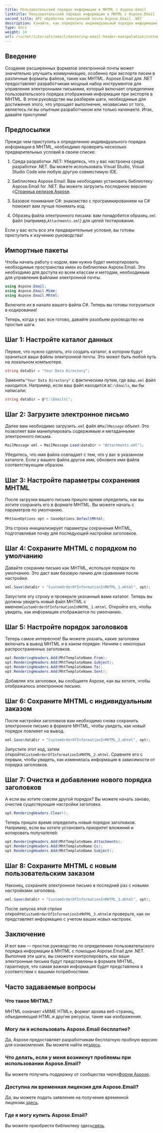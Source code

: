 ```yaml
---
title: Пользовательский порядок информации в MHTML с Aspose.Email
linktitle: Пользовательский порядок информации в MHTML с Aspose.Email
second_title: API обработки электронной почты Aspose.Email .NET
description: Узнайте, как определить индивидуальный порядок информации в MHTML с помощью Aspose.Email для .NET, в этом пошаговом руководстве.
type: docs
weight: 14
url: /ru/net/tutorials/email/mastering-email-header-manipulation/custom-order-of-information-in-mhtml/
---
```

## Введение

Создание расширенных форматов электронной почты может значительно улучшить коммуникацию, особенно при экспорте писем в различные форматы файлов, такие как MHTML. Aspose.Email для .NET предоставляет разработчикам мощный набор инструментов для управления электронными письмами, который включает определение пользовательского порядка отображения информации при экспорте в MHTML. В этом руководстве мы разберем шаги, необходимые для достижения этого, что упрощает выполнение, независимо от того, являетесь ли вы опытным разработчиком или только начинаете. Итак, давайте приступим!

## Предпосылки

Прежде чем приступить к определению индивидуального порядка информации в MHTML, необходимо проверить несколько предварительных условий в своем списке:

1. Среда разработки .NET: Убедитесь, что у вас настроена среда разработки .NET. Вы можете использовать Visual Studio, Visual Studio Code или любую другую совместимую IDE.

2.  Библиотека Aspose.Email: Вам необходимо установить библиотеку Aspose.Email for .NET. Вы можете загрузить последнюю версию с[Страница релизов Aspose](https://releases.aspose.com/email/net/).

3. Базовое понимание C#: знакомство с программированием на C# поможет вам лучше понимать код.

4.  Образец файла электронного письма: вам понадобится образец`.eml` файл (например,`Attachments.eml`) для целей тестирования.

Если у вас есть все эти предварительные условия, вы готовы приступить к изучению руководства!

## Импортные пакеты

Чтобы начать работу с кодом, вам нужно будет импортировать необходимые пространства имен из библиотеки Aspose.Email. Это необходимо для доступа ко всем классам и методам, необходимым для управления файлами электронной почты.

```csharp
using Aspose.Email;
using Aspose.Email.Mime;
using Aspose.Email.Mhtml;
```

Включите их в начало вашего файла C#. Теперь вы готовы погрузиться в кодирование!

Теперь, когда у вас все готово, давайте разобьем руководство на простые шаги.

## Шаг 1: Настройте каталог данных

Первое, что нужно сделать, это создать каталог, в котором будут храниться ваши файлы электронной почты. Это может быть любой путь на локальном компьютере.

```csharp
string dataDir = "Your Data Directory";
```

 Заменять`"Your Data Directory"` с фактическим путем, где ваш`.eml` файл находится. Например, если ваш файл находится в`C:\Emails`, вы бы написали:

```csharp
string dataDir = @"C:\Emails\";
```

## Шаг 2: Загрузите электронное письмо

Далее вам необходимо загрузить`.eml` файл в`MailMessage` объект. Это позволяет вам манипулировать содержимым и метаданными электронного письма.

```csharp
MailMessage eml = MailMessage.Load(dataDir + "Attachments.eml");
```

Убедитесь, что имя файла совпадает с тем, что у вас в указанном каталоге. Если у вашего файла другое имя, обновите имя файла соответствующим образом.

## Шаг 3: Настройте параметры сохранения MHTML

После загрузки вашего письма пришло время определить, как вы хотите сохранить его в формате MHTML. Вы можете начать с параметров по умолчанию.

```csharp
MhtSaveOptions opt = SaveOptions.DefaultMhtml;
```

Эта строка инициализирует параметры сохранения MHTML, подготавливая почву для последующей настройки заголовков.

## Шаг 4: Сохраните MHTML с порядком по умолчанию

Давайте сохраним письмо как MHTML, используя порядок по умолчанию. Это даст вам базовую линию для сравнения после настройки.

```csharp
eml.Save(dataDir + "CustomOrderOfInformationInMHTML_1.mhtml", opt);
```

 Запустите эту строку и проверьте указанный вами каталог. Теперь вы должны увидеть новый файл MHTML с именем`CustomOrderOfInformationInMHTML_1.mhtml`. Откройте его, чтобы увидеть, как информация отображается по умолчанию.

## Шаг 5: Настройте порядок заголовков

Теперь самое интересное! Вы можете указать, какие заголовки включать в вывод MHTML и в каком порядке. Начнем с некоторых распространенных заголовков.

```csharp
opt.RenderingHeaders.Add(MhtTemplateName.From);
opt.RenderingHeaders.Add(MhtTemplateName.Subject);
opt.RenderingHeaders.Add(MhtTemplateName.To);
opt.RenderingHeaders.Add(MhtTemplateName.Sent);
```

Добавляя эти заголовки, вы сообщаете Aspose, как вы хотите, чтобы отображалось электронное письмо.

## Шаг 6: Сохраните MHTML с индивидуальным заказом

После настройки заголовков вам необходимо снова сохранить электронное письмо в формате MHTML, чтобы увидеть, как новый порядок повлияет на вывод.

```csharp
eml.Save(dataDir + "CustomOrderOfInformationInMHTML_2.mhtml", opt);
```

 Запустите этот код, затем откройте`CustomOrderOfInformationInMHTML_2.mhtml`. Сравните его с первым, чтобы увидеть, как изменилась информация в зависимости от порядка заголовков.

## Шаг 7: Очистка и добавление нового порядка заголовков

А если вы хотите совсем другой порядок? Вы можете начать заново, очистив существующие настройки заголовка.

```csharp
opt.RenderingHeaders.Clear();
```

Теперь пришло время определить новый порядок заголовков. Например, если вы хотите установить приоритет вложений и копировать получателей:

```csharp
opt.RenderingHeaders.Add(MhtTemplateName.Attachments);
opt.RenderingHeaders.Add(MhtTemplateName.Cc);
opt.RenderingHeaders.Add(MhtTemplateName.Subject);
```

## Шаг 8: Сохраните MHTML с новым пользовательским заказом

Наконец, сохраните электронное письмо в последний раз с новыми настройками заголовка.

```csharp
eml.Save(dataDir + "CustomOrderOfInformationInMHTML_3.mhtml", opt);
```

 После запуска этой строки откройте`CustomOrderOfInformationInMHTML_3.mhtml`и проверьте, как он представляет информацию с учетом ваших новых настроек.

## Заключение

И вот вам — простое руководство по определению пользовательского порядка информации в MHTML с помощью Aspose.Email для .NET. Выполнив эти шаги, вы сможете контролировать, как ваши электронные письма будут представлены в формате MHTML, гарантируя, что самая важная информация будет представлена в соответствии с вашими потребностями. 

## Часто задаваемые вопросы

### Что такое MHTML?
MHTML означает «MIME HTML», формат архива веб-страниц, объединяющий HTML и другие ресурсы, такие как изображения.

### Могу ли я использовать Aspose.Email бесплатно?
 Да, Aspose предоставляет разработчикам бесплатную пробную версию для ознакомления. Вы можете найти ее[здесь](https://releases.aspose.com/).

### Что делать, если у меня возникнут проблемы при использовании Aspose.Email?
 Вы можете получить поддержку от сообщества через[Форум Aspose](https://forum.aspose.com/c/email/12/).

### Доступна ли временная лицензия для Aspose.Email?
 Да, вы можете подать заявление на получение временной лицензии.[здесь](https://purchase.aspose.com/temporary-license/).

### Где я могу купить Aspose.Email?
 Вы можете приобрести библиотеку здесь[связь](https://purchase.aspose.com/buy).